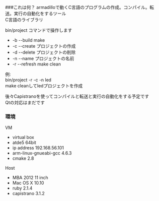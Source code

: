 ###これは何？
armadilloで動くC言語のプログラムの作成。コンパイル。転送。実行の自動化をするツール  
C言語のライブラリ

bin/project コマンドで操作します
- -b --build   make
- -c --create  プロジェクトの作成
- -d --delete  プロジェクトの削除
- -n --name    プロジェクトの名前
- -r --refresh make clean

例:  
bin/project -r -c -n led  
make cleanしてledプロジェクトを作成

後々Capistranoを使ってコンパイルと転送と実行の自動化をする予定です  
Qtの対応はまだです

### 環境
VM
- virtual box
- atde5 64bit
- ip address 192.168.56.101
- arm-linux-gnueabi-gcc 4.6.3
- cmake 2.8

Host
- MBA 2012 11 inch
- Mac OS X 10.10
- ruby 2.1.4
- capistrano 3.1.2
